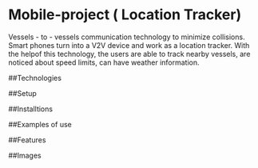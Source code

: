 # Mobile-project (<!--strong--> **Location Tracker**)
Vessels - to - vessels communication technology to minimize collisions. Smart phones turn into a V2V device and work as a location tracker. With the helpof this technology, the users are able to track nearby vessels, are noticed about speed limits, can have weather information. 

##Technologies

##Setup

##Installtions

##Examples of use

##Features

##Images
